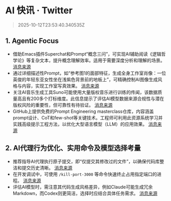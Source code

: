 # AI 快讯 · Twitter

> 2025-10-12T23:53:40.340535Z

## 1. Agentic Focus

- 借助Emacs插件Superchat和Prompt“概念三问”，可实现AI辅助阅读《逻辑哲学论》等复杂文本，提升概念理解效率。适用于需要深度分析和理解的场景。 [消息来源](https://x.com/lijigang_com/status/1977411099818606838)
- 通过详细描述性Prompt，如“参考图1的面部特征，生成全身工作室肖像：一位英俊的年轻东亚女性坐在浅紫色背景前的地板上”，可精确控制AI图像生成风格与内容，实现工作室写真效果。 [消息来源](https://x.com/dotey/status/1977424494693151186)
- 关注AI音乐生成工具Suno可能使用大量版权音乐进行训练的传闻，该数据质量高且有200多个打标维度。此信息提示了评估AI模型数据来源合规性与潜在版权风险的重要性，但可靠性有待验证。 [消息来源](https://x.com/vista8/status/1977408694599237773)
- GitHub上提供免费的Prompt Engineering masterclass仓库，内容涵盖prompt设计、CoT和few-shot等关键技术。工程师可利用此资源系统学习并实践高级提示工程方法，以优化大型语言模型（LLM）的应用效果。 [消息来源](https://x.com/aaditsh/status/1977452331324322261)

## 2. AI代理行为优化、实用命令及模型选择考量

- 推荐指导AI代理执行原子提交，即“仅提交其修改过的文件”，以确保代码库整洁和提交历史清晰。 [消息来源](https://x.com/steipete/status/1977498385172050258)
- 在开发调试中，可使用 `/kill-port-3000` 等命令快速终止占用指定端口的进程。 [消息来源](https://x.com/kregenrek/status/1977410323675226385)
- 评估AI模型时，需注意其代码生成风格差异，例如Claude可能生成冗余Markdown，而Codex则更简洁，选择时应结合具体任务需求。 [消息来源](https://x.com/steipete/status/1977466373363437914)
